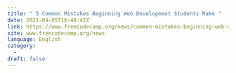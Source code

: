 ```yaml
---
title: " 5 Common Mistakes Beginning Web Development Students Make "
date: 2021-04-05T16:48:42Z
link: https://www.freecodecamp.org/news/common-mistakes-beginning-web-development-students-make/?utm_medium=RSS&utm_source=news.12bit.vn
site: www.freecodecamp.org/news
language: English
category:
  -   
draft: false
---
```


